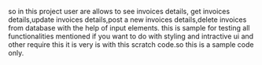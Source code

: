 so in this project user are allows to see invoices details, get invoices details,update invoices details,post a new invoices details,delete invoices from database with the help of input elements.
this is sample for testing all functionalities mentioned if you want to do with styling and intractive ui and other require this it is very is with this scratch code.so this is a sample code only.
